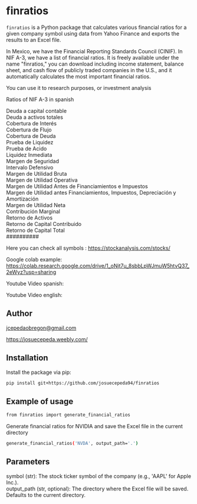 # finratios

`finratios` is a Python package that calculates various financial ratios for a 
given company symbol using data from Yahoo Finance and exports the results to an Excel file.

In Mexico, we have the Financial Reporting Standards Council (CINIF). In NIF A-3, 
we have a list of financial ratios. 
It is freely available under the name "finratios," you can download including
income statement, balance sheet, and cash flow of publicly traded companies in the U.S., 
and it automatically calculates the most important financial ratios.

You can use it to research purposes, or investment analysis

Ratios of NIF A-3 in spanish

Deuda a capital contable \
Deuda a activos totales \
Cobertura de Interés \
Cobertura de Flujo \
Cobertura de Deuda \
Prueba de Liquidez \
Prueba de Acido \
Liquidez Inmediata \
Margen de Seguridad \
Intervalo Defensivo \
Margen de Utilidad Bruta \
Margen de Utilidad Operativa \
Margen de Utilidad Antes de Financiamientos e Impuestos \
Margen de Utilidad antes Financiamientos, Impuestos, Depreciación y Amortización \
Margen de Utilidad Neta \
Contribución Marginal \
Retorno de Activos \
Retorno de Capital Contribuido \
Retorno de Capital Total\
##########

Here you can check all symbols : https://stockanalysis.com/stocks/

Google colab example: https://colab.research.google.com/drive/1_oNjt7u_8sbbLpWJmuW5htvQ37_2eWyz?usp=sharing

Youtube Video spanish:

Youtube Video english:

## Author

jcepedaobregon@gmail.com

https://josuecepeda.weebly.com/

## Installation

Install the package via pip:

```bash
pip install git+https://github.com/josuecepeda94/finratios
```

## Example of usage
```bash
from finratios import generate_financial_ratios
```
Generate financial ratios for NVIDIA and save the Excel file in the current directory
```bash
generate_financial_ratios('NVDA', output_path='.')
```
## Parameters
symbol (str): The stock ticker symbol of the company (e.g., 'AAPL' for Apple Inc.). \
output_path (str, optional): The directory where the Excel file will be saved. Defaults to the current directory.
